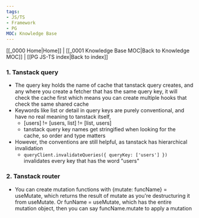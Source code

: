 ```yaml
---
tags:
- JS/TS
- Framework
- PG
MOC: Knowledge Base
---
```

[[_0000 Home|Home]] | [[_0001 Knowledge Base MOC|Back to Knowledge MOC]] | [[PG JS-TS index|Back to index]]
### 1. Tanstack query
- The query key holds the name of cache that tanstack query creates, and any where you create a fetcher that has the same query key, it will check the cache first which means you can create multiple hooks that check the same shared cache
- Keywords like list or detail in query keys are purely conventional, and have no real meaning to tanstack itself,
	- [users] != [users, list] != [list, users]
	- tanstack query key names get stringified when looking for the cache, so order and type matters
- However, the conventions are still helpful, as tanstack has hierarchical invalidation
	- `queryClient.invalidateQueries({ queryKey: ['users'] })` invalidates every key that has the word "users"
### 2. Tanstack router
- You can create mutation functions with {mutate: funcName} = useMutate, which returns the result of mutate as you're destructuring it from useMutate. Or funName = useMutate, which has the entire mutation object, then you can say funcName.mutate to apply a mutation